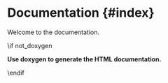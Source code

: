Documentation {#index}
=============

Welcome to the documentation.

\if not_doxygen

**Use doxygen to generate the HTML documentation.**

\endif
